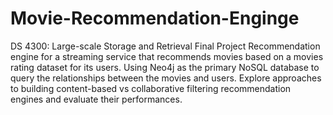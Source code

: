 # Movie-Recommendation-Enginge
DS 4300: Large-scale Storage and Retrieval Final Project
Recommendation engine for a streaming service that recommends movies based on a movies rating dataset for its users.
Using Neo4j as the primary NoSQL database to query the relationships between the movies and users.
Explore approaches to building content-based vs collaborative filtering recommendation engines and evaluate their performances.

